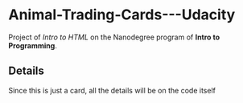 # Animal-Trading-Cards---Udacity
Project of _Intro to HTML_ on the Nanodegree program of **Intro to Programming**.
## **Details**
Since this is just a card, all the details will be on the code itself
